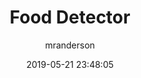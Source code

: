 ---
date: 2019-05-21 23:48:05
layout: post
title: Food Detector
image: assets/img/reports/food.jpg
page_url: https://rikesh-patel-food-recognition.streamlit.app/
category: Image Classifier
tags:
  - Neural Network 
author: mranderson
paginate: true
---